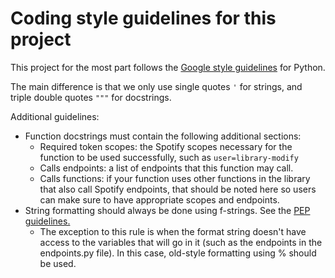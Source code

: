 # Coding style guidelines for this project

This project for the most part follows the
[Google style guidelines](http://google.github.io/styleguide/pyguide.html)
for Python.

The main difference is that we only use single quotes `'` for strings, and
triple double quotes `"""` for docstrings.

Additional guidelines:
- Function docstrings must contain the following additional sections:
    - Required token scopes: the Spotify scopes necessary for the function to be
      used successfully, such as `user=library-modify`
    - Calls endpoints: a list of endpoints that this function may call.
    - Calls functions: if your function uses other functions in the library that
      also call Spotify endpoints, that should be noted here so users can make
      sure to have appropriate scopes and endpoints.
- String formatting should always be done using f-strings. See the
  [PEP guidelines.](https://www.python.org/dev/peps/pep-0498/)
    - The exception to this rule is when the format string doesn't have access
      to the variables that will go in it (such as the endpoints in the
      endpoints.py file). In this case, old-style formatting using % should be
      used.
